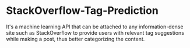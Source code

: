 # StackOverflow-Tag-Prediction
It's a machine learning API that can be attached to any information-dense site such as StackOverflow to provide users with relevant tag suggestions while making a post, thus better categorizing the content.
